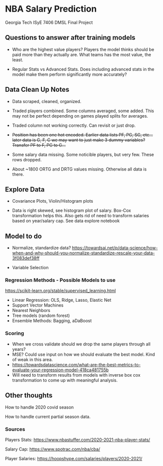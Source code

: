 # NBA Salary Prediction

Georgia Tech ISyE 7406 DMSL Final Project

## Questions to answer after training models

* Who are the highest value players?  Players the model thinks should be paid more than they actually are.  What teams has the most value, the least.  

* Regular Stats vs Advanced Stats.  Does including advanced stats in the model make them perform significantly more accurately?  

## Data Clean Up Notes

* Data scraped, cleaned, organized. 

* Traded players combined.  Some columns averaged, some added.  This may not be perfect depending on games played splits for averages.  

* Traded column not working correctly.  Can revisit or just drop.  

* ~~Position has been one hot encoded.  Earlier data lists PF, PG, SG, etc...  later data is G, F, C we may want to just make 3 dummy variables?  Transfer PF to F, PG to G...~~

* Some salary data missing.  Some noticible players, but very few.  These rows dropped. 

* About ~1800 ORTG and DRTG values missing.  Otherwise all data is there.  

## Explore Data

* Covariance Plots, Violin/Histogram plots

* Data is right skewed, see histogram plot of salary. Box-Cox transformation helps this.  Also gets rid of need to transform salaries based on year/salary cap.  See data explore notebook

## Model to do

* Normalize, standardize data? https://towardsai.net/p/data-science/how-when-and-why-should-you-normalize-standardize-rescale-your-data-3f083def38ff

* Variable Selection

### Regression Methods - Possible Models to use

https://scikit-learn.org/stable/supervised_learning.html

* Linear Regression: OLS, Ridge, Lasso, Elastic Net
* Support Vector Machines
* Nearest Neighbors
* Tree models (random forest)
* Ensemble Methods: Bagging, aDaBoost

### Scoring

* When we cross validate should we drop the same players through all years?
* MSE?  Could use input on how we should evaluate the best model.  Kind of weak in this area.  
* https://towardsdatascience.com/what-are-the-best-metrics-to-evaluate-your-regression-model-418ca481755b
* Will need to transform results from models with inverse box cox transformation to come up with meaningful analysis.

## Other thoughts

How to handle 2020 covid season

How to handle current partial season data.  

### Sources

Players Stats:
https://www.nbastuffer.com/2020-2021-nba-player-stats/

Salary Cap:
https://www.spotrac.com/nba/cba/

Player Salaries:
https://hoopshype.com/salaries/players/2020-2021/

